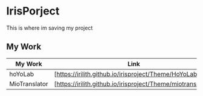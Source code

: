 # IrisPorject
This is where im saving my project

## My Work


| My Work | Link |
| ------ | ------ |
| hoYoLab | [https://irilith.github.io/irisproject/Theme/HoYoLab/] |
| MioTranslator | [https://irilith.github.io/irisproject/Theme/miotranslator/] |

